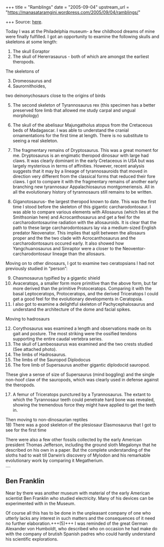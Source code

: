 +++
title = "Ramblings"
date = "2005-09-04"
upstream_url = "https://manasataramgini.wordpress.com/2005/09/04/ramblings/"

+++
Source: [here](https://manasataramgini.wordpress.com/2005/09/04/ramblings/).

Today I was at the Philadelphia museum- a few childhood dreams of mine were finally fulfilled. I got an opportunity to examine the following skulls and skeletons at some length:

1) The skull Eoraptor  
2) The skull of Hererrasaurus - both of which are amongst the earliest theropods.  

The skeletons of  

3) Dromeosaurus and  
4) Saurornithoides,  

two deinonychosaurs close to the origins of birds  

5) The second skeleton of Tyrannosaurus rex (this specimen has a better preserved fore limb that allowed me study carpal and ungual morphology)  
6) The skull of the abelisaur Majungatholus atopus from the Cretaceous beds of Madagascar. I was able to understand the cranial ornamentations for the first time at length. There is no substitute to seeing a real skeleton.

7) The fragmentary remains of Dryptosaurus. This was a great moment for me. Dryptosaurus is an engimatic theropod dinosaur with large had claws. It was clearly dominant in the early Cretaceous in USA but was largely mysterious in terms of affinities. However, recent analysis suggests that it may by a lineage of tyrannosauroids that moved in direction very different from the classical forms that reduced their fore claws. I got to compare it with the fragmentary remains of another early branching new tyrannosaur Appalachiosaurus montgomeriensis. All in all the evolutionary history of tyrannosaurs still remains to be written.

8) Giganotosaurus- the largest theropod known to date. This was the first time I stood before the skeleton of this gigantic carcharodontosaur. I was able to compare various elements with Allosaurus (which lies at the Smithsonian here) and Acrocanthosaurus and get a feel for the carcharodontosaurine radiation with the allosauroids. It is clear that the path to these large carcharodontosaurs lay via a medium-sized English predator Neovenator. This implies that split between the allosaurs proper and the the two clade with Acrocanthosaurus and the carcharodontosaurs occured early. It also showed how Yangchuanosaurus and Sinraptor were a closer to the Neoventor-carcharodontosaur lineage than the allosaurs.

Moving on to other dinosaurs, I got to examine two ceratopsians I had not previously studied in “person”:  

9) Chasmosaurus typified by a gigantic shield  
10) Avaceratops, a smaller form more primitive than the above form, but far more derived than the primitive Protoceratops. Comparing it with the basal Leptoceratops, Protoceratops, and the derived Triceratops I could get a good feel for the evolutionary developments in Ceratopsia.  
11) I also got to examine a delightful skeleton of Pachycephalosaurus and understand the architecture of the dome and facial spikes.
    
Moving to hadrosaurs  

12) Corythosaurus was examined a length and observations made on its gait and posture. The most striking were the ossified tendons supporting the entire caudal vertebra series.  
13) The skull of Lambeosaurus was examined and the two crests studied
(See attached photo).  
14) The limbs of Hadrosaurus.  
15) The limbs of the Sauropod Diplodocus  
16) The fore limb of Supersaurus another gigantic diplodocid sauropod.

These give a sense of size of Supersaurus (mind boggling) and the single non-hoof claw of the sauropods, which was clearly used in defense against the theropods.

17) A femur of Triceratops punctured by a Tyrannosaurus. The extant to which the Tyrannosaur teeth could penetrate hard bone was revealed, showing the tremendous force they might have applied to get the teeth in.

Then moving to non-dinosaurian reptiles  
18) There was a good skeleton of the plesiosaur Elasmosaurus that I got to see for the first time

There were also a few other fossils collected by the early American president Thomas Jefferson, including the ground sloth Megalonyx that he described on his own in a paper. But the complete understanding of the sloths had to wait till Darwin’s discovery of Mylodon and his remarkable evolutionary work by comparing it Megatherium.  
….  

## Ben Franklin
Near by there was another museum with material of the early American scientist Ben Franklin who studied electricity. Many of his devices can be experimented with in the Museum.

Of course all this has to be done in the unpleasant company of one who utterly lacks any interest in such matters and the consequences of it need no further elaboration.+++(5)+++ I was reminded of the great German Alexander von Humboldt, who described who on occasion he had make do with the company of brutish Spanish padres who could hardly understand his scientific explorations.

